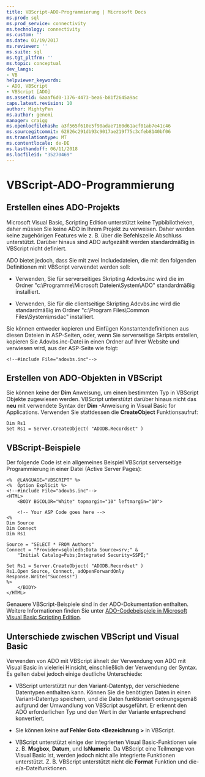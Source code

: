 ```yaml
---
title: VBScript-ADO-Programmierung | Microsoft Docs
ms.prod: sql
ms.prod_service: connectivity
ms.technology: connectivity
ms.custom: ''
ms.date: 01/19/2017
ms.reviewer: ''
ms.suite: sql
ms.tgt_pltfrm: ''
ms.topic: conceptual
dev_langs:
- VB
helpviewer_keywords:
- ADO, VBScript
- VBScript [ADO]
ms.assetid: 6aaaf6d0-1376-4473-bea6-b81f2645a9ac
caps.latest.revision: 10
author: MightyPen
ms.author: genemi
manager: craigg
ms.openlocfilehash: a3f565f610e5f98adae7160d61acf01ab7e41c46
ms.sourcegitcommit: 62826c291db93c9017ae219f75c3cfeb8140bf06
ms.translationtype: MT
ms.contentlocale: de-DE
ms.lasthandoff: 06/11/2018
ms.locfileid: "35270469"
---
```

# <a name="vbscript-ado-programming"></a>VBScript-ADO-Programmierung
## <a name="creating-an-ado-project"></a>Erstellen eines ADO-Projekts  
 Microsoft Visual Basic, Scripting Edition unterstützt keine Typbibliotheken, daher müssen Sie keine ADO in Ihrem Projekt zu verweisen. Daher werden keine zugehörigen Features wie z. B. über die Befehlszeile Abschluss unterstützt. Darüber hinaus sind ADO aufgezählt werden standardmäßig in VBScript nicht definiert.  
  
 ADO bietet jedoch, dass Sie mit zwei Includedateien, die mit den folgenden Definitionen mit VBScript verwendet werden soll:  
  
-   Verwenden, Sie für serverseitiges Skripting Adovbs.inc wird die im Ordner "c:\Programme\Microsoft Dateien\System\ADO\" standardmäßig installiert.  
  
-   Verwenden, Sie für die clientseitige Skripting Adcvbs.inc wird die standardmäßig im Ordner "c:\Program Files\Common Files\System\msdac\" installiert.  
  
 Sie können entweder kopieren und Einfügen Konstantendefinitionen aus diesen Dateien in ASP-Seiten, oder, wenn Sie serverseitige Skripts erstellen, kopieren Sie Adovbs.inc-Datei in einen Ordner auf Ihrer Website und verwiesen wird, aus der ASP-Seite wie folgt:  
  
```  
<!--#include File="adovbs.inc"-->  
```  
  
## <a name="creating-ado-objects-in-vbscript"></a>Erstellen von ADO-Objekten in VBScript  
 Sie können keine der **Dim** Anweisung, um einen bestimmten Typ in VBScript Objekte zugewiesen werden. VBScript unterstützt darüber hinaus nicht das **neu** mit verwendete Syntax der **Dim** -Anweisung in Visual Basic for Applications. Verwenden Sie stattdessen die **CreateObject** Funktionsaufruf:  
  
```  
Dim Rs1  
Set Rs1 = Server.CreateObject( "ADODB.Recordset" )  
```  
  
## <a name="vbscript-examples"></a>VBScript-Beispiele  
 Der folgende Code ist ein allgemeines Beispiel VBScript serverseitige Programmierung in einer Datei (Active Server Pages):  
  
```  
<%  @LANGUAGE="VBSCRIPT" %>  
<%  Option Explicit %>  
<!--#include File="adovbs.inc"-->  
<HTML>  
    <BODY BGCOLOR="White" topmargin="10" leftmargin="10">  
  
    <!-- Your ASP Code goes here -->  
<%  
Dim Source  
Dim Connect  
Dim Rs1  
  
Source = "SELECT * FROM Authors"  
Connect = "Provider=sqloledb;Data Source=srv;" & _  
    "Initial Catalog=Pubs;Integrated Security=SSPI;"  
  
Set Rs1 = Server.CreateObject( "ADODB.Recordset" )  
Rs1.Open Source, Connect, adOpenForwardOnly  
Response.Write("Success!")  
%>  
    </BODY>  
</HTML>  
```  
  
 Genauere VBScript-Beispiele sind in der ADO-Dokumentation enthalten. Weitere Informationen finden Sie unter [ADO-Codebeispiele in Microsoft Visual Basic Scripting Edition](../../../ado/reference/ado-api/ado-code-examples-vbscript.md).  
  
## <a name="differences-between-vbscript-and-visual-basic"></a>Unterschiede zwischen VBScript und Visual Basic  
 Verwenden von ADO mit VBScript ähnelt der Verwendung von ADO mit Visual Basic in vielerlei Hinsicht, einschließlich der Verwendung der Syntax. Es gelten dabei jedoch einige deutliche Unterschiede:  
  
-   VBScript unterstützt nur den Variant-Datentyp, der verschiedene Datentypen enthalten kann. Können Sie die benötigten Daten in einen Variant-Datentyp speichern, und die Daten funktioniert ordnungsgemäß aufgrund der Umwandlung von VBScript ausgeführt. Er erkennt den ADO erforderlichen Typ und den Wert in der Variante entsprechend konvertiert.  
  
-   Sie können keine **auf Fehler Goto \<Bezeichnung >** in VBScript.  
  
-   VBScript unterstützt einige der integrierten Visual Basic-Funktionen wie z. B. **Msgbox**, **Datum**, und **IsNumeric**. Da VBScript eine Teilmenge von Visual Basic ist, werden jedoch nicht alle integrierte Funktionen unterstützt. Z. B. VBScript unterstützt nicht die **Format** Funktion und die-e/a-Dateifunktionen.
